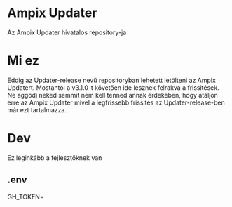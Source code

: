 # Ampix Updater
Az Ampix Updater hivatalos repository-ja

# Mi ez
Eddig az Updater-release nevű repositoryban lehetett letölteni az Ampix Updatert. Mostantól a v3.1.0-t követően ide lesznek felrakva a frissitések.
Ne aggódj neked semmit nem kell tenned annak érdekében, hogy átáljon erre az Ampix Updater mivel a legfrissebb frissités az Updater-release-ben már ezt tartalmazza.

# Dev
Ez leginkább a fejlesztőknek van
## .env
GH_TOKEN=